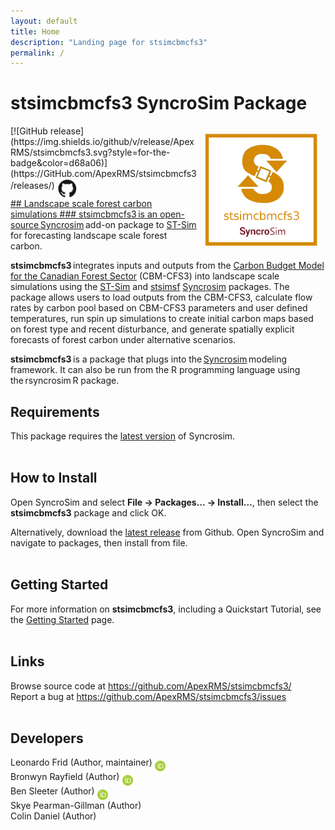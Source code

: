 ```yaml
---
layout: default
title: Home
description: "Landing page for stsimcbmcfs3"
permalink: /
---
```


# **stsimcbmcfs3** SyncroSim Package
<img align="right" style="padding: 13px" width="180" src="assets/images/logo/stsimcbmcfs3-sticker.png">
[![GitHub release](https://img.shields.io/github/v/release/ApexRMS/stsimcbmcfs3.svg?style=for-the-badge&color=d68a06)](https://GitHub.com/ApexRMS/stsimcbmcfs3/releases/)    <a href="https://github.com/ApexRMS/stsimcbmcfs3"><img align="middle" style="padding: 1px" width="30" src="assets/images/logo/github-trans2.png">
<br>
## Landscape scale forest carbon simulations
### stsimcbmcfs3 is an open-source <a href="https://syncrosim.com/download/" target="_blank">Syncrosim</a> add-on package to <a href="http://docs.stsim.net" target="_blank">ST-Sim</a> for forecasting landscape scale forest carbon.

**stsimcbmcfs3** integrates inputs and outputs from the <a href="https://www.nrcan.gc.ca/climate-change/impacts-adaptations/climate-change-impacts-forests/carbon-accounting/carbon-budget-model/13107" target="_blank">Carbon Budget Model for the Canadian Forest Sector</a> (CBM-CFS3) into landscape scale simulations using the <a href="http://docs.stsim.net" target="_blank">ST-Sim</a> and <a href="https://apexrms.github.io/stsimsf/" target="_blank">stsimsf</a> <a href="https://syncrosim.com/" target="_blank">Syncrosim</a> packages. The package allows users to load outputs from the CBM-CFS3, calculate flow rates by carbon pool based on CBM-CFS3 parameters and user defined temperatures, run spin up simulations to create initial carbon maps based on forest type and recent disturbance, and generate spatially explicit forecasts of forest carbon under alternative scenarios.

**stsimcbmcfs3** is a package that plugs into the <a href="https://syncrosim.com/" target="_blank">Syncrosim</a> modeling framework. It can also be run from the R programming language using the rsyncrosim R package.

## Requirements

This package requires the <a href="https://syncrosim.com/download/" target="_blank">latest version</a> of Syncrosim.
<br>
<br>
## How to Install

Open SyncroSim and select **File -> Packages… -> Install…**, then select the **stsimcbmcfs3** package and click OK.

Alternatively, download the <a href="https://github.com/ApexRMS/stsimcbmcfs3/releases/" target="_blank">latest release</a> from Github. Open SyncroSim and navigate to packages, then install from file.
<br>
<br>
## Getting Started

For more information on **stsimcbmcfs3**, including a Quickstart Tutorial, see the [Getting Started](https://apexrms.github.io/stsimcbmcfs3/getting_started.html) page.
<br>
<br>
## Links

Browse source code at <a href="https://github.com/ApexRMS/stsimcbmcfs3/" target="_blank">https://github.com/ApexRMS/stsimcbmcfs3/</a>
<br>
Report a bug at <a href="https://github.com/ApexRMS/stsimcbmcfs3/issues" target="_blank">https://github.com/ApexRMS/stsimcbmcfs3/issues</a>
<br>
<br>
## Developers

Leonardo Frid (Author, maintainer) <a href="https://orcid.org/0000-0002-5489-2337"><img align="middle" style="padding: 0.5px" width="17" src="assets/images/ORCID.png"></a>
<br>
Bronwyn Rayfield (Author) <a href="https://orcid.org/0000-0003-1768-1300"><img align="middle" style="padding: 0.5px" width="17" src="assets/images/ORCID.png"></a>
<br>
Ben Sleeter (Author) <a href="https://orcid.org/0000-0003-2371-9571"><img align="middle" style="padding: 0.5px" width="17" src="assets/images/ORCID.png"></a>
<br>
Skye Pearman-Gillman (Author)
<br>
Colin Daniel (Author)
